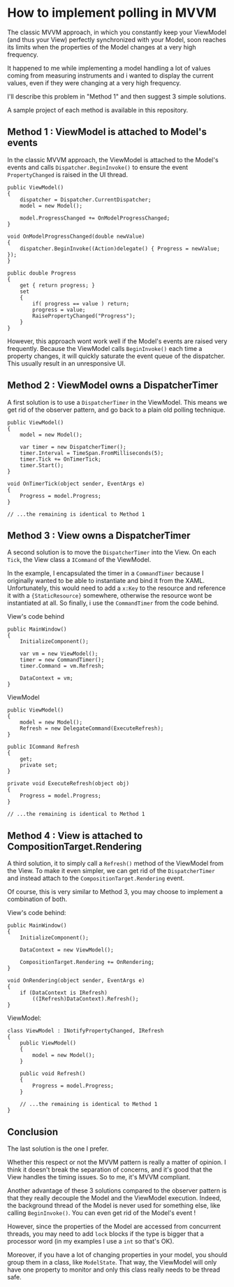 How to implement polling in MVVM
=

The classic MVVM approach, in which you constantly keep your ViewModel (and thus your View) perfectly synchronized with your Model, soon reaches its limits 
when the properties of the Model changes at a very high frequency.

It happened to me while implementing a model handling a lot of values coming from measuring instruments and i wanted to display the current values, even if they were changing at a very high frequency.

I'll describe this problem in "Method 1" and then suggest 3 simple solutions.

A sample project of each method is available in this repository.


Method 1 : ViewModel is attached to Model's events
-

In the classic MVVM approach, the ViewModel is attached to the Model's events and calls `Dispatcher.BeginInvoke()` to ensure the event `PropertyChanged` is raised in the UI thread.

    public ViewModel()
    {
        dispatcher = Dispatcher.CurrentDispatcher;
        model = new Model();

        model.ProgressChanged += OnModelProgressChanged;
    }
        
    void OnModelProgressChanged(double newValue)
    {
        dispatcher.BeginInvoke((Action)delegate() { Progress = newValue; });
    }

    public double Progress
    {
        get { return progress; }
        set
        {
            if( progress == value ) return;
            progress = value;
            RaisePropertyChanged("Progress");
        }
    }

However, this approach wont work well if the Model's events are raised very frequently. Because the ViewModel calls `BeginInvoke()` each time a property changes, it will quickly saturate the event queue of the dispatcher. This usually result in an unresponsive UI.

Method 2 : ViewModel owns a DispatcherTimer
-

A first solution is to use a `DispatcherTimer` in the ViewModel. This means we get rid of the observer pattern, and go back to a plain old polling technique.

    public ViewModel()
    {
        model = new Model();

        var timer = new DispatcherTimer();
        timer.Interval = TimeSpan.FromMilliseconds(5);
        timer.Tick += OnTimerTick;
        timer.Start();
    }

    void OnTimerTick(object sender, EventArgs e)
    {
        Progress = model.Progress;
    }
    
    // ...the remaining is identical to Method 1
 
Method 3 : View owns a DispatcherTimer
-

A second solution is to move the `DispatcherTimer` into the View. On each `Tick`, the View class a `ICommand` of the ViewModel.

In the example, I encapsulated the timer in a `CommandTimer` because I originally wanted to be able to instantiate and bind it from the XAML.
Unfortunately, this would need to add a `x:Key` to the resource and reference it with a `{StaticResource}` somewhere, otherwise the resource wont be instantiated at all.
So finally, i use the `CommandTimer` from the code behind.

View's code behind

    public MainWindow()
    {
        InitializeComponent();

        var vm = new ViewModel();
        timer = new CommandTimer();
        timer.Command = vm.Refresh;

        DataContext = vm;
    }
    
ViewModel

    public ViewModel()
    {
        model = new Model();
        Refresh = new DelegateCommand(ExecuteRefresh);
    }

    public ICommand Refresh
    {
        get;
        private set;
    }

    private void ExecuteRefresh(object obj)
    {
        Progress = model.Progress;
    }
    
    // ...the remaining is identical to Method 1

Method 4 : View is attached to CompositionTarget.Rendering
-

A third solution, it to simply call a `Refresh()` method of the ViewModel from the View. To make it even simpler, we can get rid of the `DispatcherTimer` and instead attach to the `CompositionTarget.Rendering` event.

Of course, this is very similar to Method 3, you may choose to implement a combination of both.

View's code behind:

    public MainWindow()
    {
        InitializeComponent();

        DataContext = new ViewModel();

        CompositionTarget.Rendering += OnRendering;
    }

    void OnRendering(object sender, EventArgs e)
    {
        if (DataContext is IRefresh)
            ((IRefresh)DataContext).Refresh();
    }
    
ViewModel:

    class ViewModel : INotifyPropertyChanged, IRefresh
    {
        public ViewModel()
        {
            model = new Model();
        }

        public void Refresh()
        {
            Progress = model.Progress;
        }
        
        // ...the remaining is identical to Method 1
    }
    
Conclusion
-

The last solution is the one I prefer.

Whether this respect or not the MVVM pattern is really a matter of opinion. I think it doesn't break the separation of concerns, and it's good that the View handles the timing issues. So to me, it's MVVM compliant.

Another advantage of these 3 solutions compared to the observer pattern is that they really decouple the Model and the ViewModel execution. Indeed, the background thread of the Model is never used for something else, like calling `BeginInvoke()`. You can even get rid of the Model's event !

However, since the properties of the Model are accessed from concurrent threads, you may need to add `lock` blocks if the type is bigger that a processor word (in my examples I use a `int` so that's OK).

Moreover, if you have a lot of changing properties in your model, you should group them in a class, like `ModelState`. That way, the ViewModel will only have one property to monitor and only this class really needs to be thread safe.
